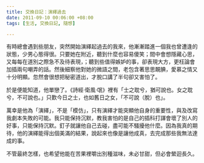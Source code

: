 ```yaml
---
title: 交換日記：演繹過去
date: 2011-09-10 00:06:00 +08:00
tags: [生活, 交換日記, 隨想]

---
```


有時總會遇到些朋友，突然開始演繹起過去的我來，他漸漸踏進一個我也曾遭逢的狀態，少男心態得很。只要她在附近，聽到什麼也容易傻笑；間中會想隱藏心思，又每每在道別之際急不及待表現，；聽到些值得嫉妒的事，卻表現大方，更枉論會加插兩句嘲弄的話。然後細察他對她的微語之間，老包含著思思靦腆，愛慕之情又十分明顯。忽然會很想把秘密道出，才脫口講了半句卻又害怕了。  
  
於是便能知道，他單戀了。《詩經‧衛風‧氓》裡有「士之耽兮，猶可說也。女之耽兮，不可說也。」只歎今日之士，也如舊日之女，「不可說（脫）也」。  
  
萬幸是他為「演繹」，不是「模仿」，只有演繹才能突顯他自身的重要性，與及改寫我劇本失敗的可能。我只能保持沉默，教我害怕的是自己的插科打諢會壞了別人的好事，只能保持沉默。釘子就讓他自己去碰，盡可能不騷擾他什麼。因為我真的期待，他的演繹能得出個美滿的結果，說起來也像是讓他成真，去完成那些我無法達成的事。  
  
不管最終怎樣，也希望他能在苦果裡嚼出別種滋味，未必甘甜，但必會縈迴長久。
